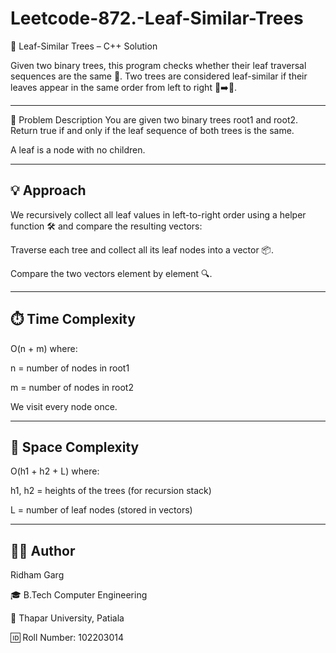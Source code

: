 # Leetcode-872.-Leaf-Similar-Trees
🍃 Leaf-Similar Trees – C++ Solution

Given two binary trees, this program checks whether their leaf traversal sequences are the same 📜.
Two trees are considered leaf-similar if their leaves appear in the same order from left to right 🌿➡️🌿.

---

📘 Problem Description
You are given two binary trees root1 and root2.
Return true if and only if the leaf sequence of both trees is the same.

A leaf is a node with no children.

---

💡 Approach
---
We recursively collect all leaf values in left-to-right order using a helper function 🛠️ and compare the resulting vectors:

Traverse each tree and collect all its leaf nodes into a vector 📦.

Compare the two vectors element by element 🔍.

---

⏱️ Time Complexity
---
O(n + m) where:

n = number of nodes in root1

m = number of nodes in root2

We visit every node once.

---

💾 Space Complexity
-
O(h1 + h2 + L) where:

h1, h2 = heights of the trees (for recursion stack)

L = number of leaf nodes (stored in vectors)

---

👨‍💻 Author
-

Ridham Garg

🎓 B.Tech Computer Engineering

🏫 Thapar University, Patiala

🆔 Roll Number: 102203014

